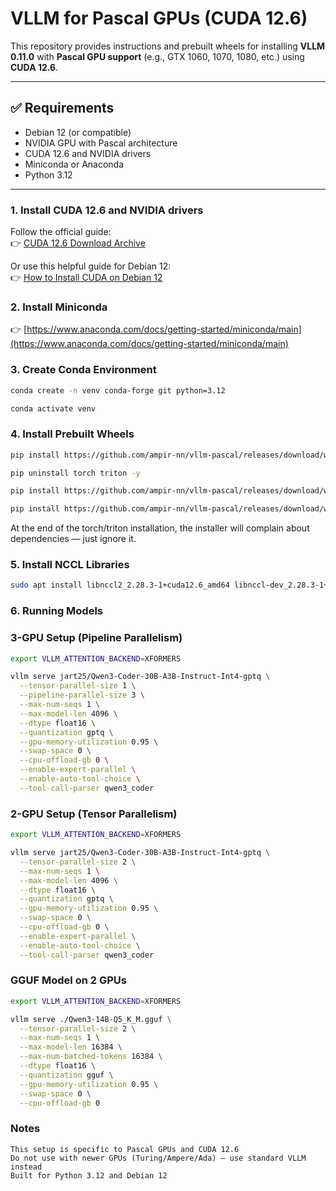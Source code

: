 # VLLM for Pascal GPUs (CUDA 12.6)

This repository provides instructions and prebuilt wheels for installing **VLLM 0.11.0** with **Pascal GPU support** (e.g., GTX 1060, 1070, 1080, etc.) using **CUDA 12.6**.

---

## ✅ Requirements

- Debian 12 (or compatible)
- NVIDIA GPU with Pascal architecture
- CUDA 12.6 and NVIDIA drivers
- Miniconda or Anaconda
- Python 3.12

---

### 1. Install CUDA 12.6 and NVIDIA drivers

Follow the official guide:  
👉 [CUDA 12.6 Download Archive](https://developer.nvidia.com/cuda-12-6-0-download-archive?target_os=Linux&target_arch=x86_64&Distribution=Debian&target_version=12&target_type=deb_network)

Or use this helpful guide for Debian 12:  
👉 [How to Install CUDA on Debian 12](https://greenwebpage.com/community/how-to-install-cuda-on-debian-12/)

### 2. Install Miniconda

👉 [https://www.anaconda.com/docs/getting-started/miniconda/main](https://www.anaconda.com/docs/getting-started/miniconda/main)

### 3. Create Conda Environment
```sh
conda create -n venv conda-forge git python=3.12

conda activate venv
```
### 4. Install Prebuilt Wheels
```sh
pip install https://github.com/ampir-nn/vllm-pascal/releases/download/wheels/vllm-0.11.0+pascal.cu126-cp312-cp312-linux_x86_64.whl

pip uninstall torch triton -y

pip install https://github.com/ampir-nn/vllm-pascal/releases/download/wheels/triton-3.4.0-cp312-cp312-linux_x86_64.whl

pip install https://github.com/ampir-nn/vllm-pascal/releases/download/wheels/torch-2.8.0a0+gitba56102-cp312-cp312-linux_x86_64.whl
```
At the end of the torch/triton installation, the installer will complain about dependencies — just ignore it.

### 5. Install NCCL Libraries
```sh
sudo apt install libnccl2_2.28.3-1+cuda12.6_amd64 libnccl-dev_2.28.3-1+cuda12.6_amd64
```
### 6. Running Models
### 3-GPU Setup (Pipeline Parallelism)
```sh
export VLLM_ATTENTION_BACKEND=XFORMERS

vllm serve jart25/Qwen3-Coder-30B-A3B-Instruct-Int4-gptq \
  --tensor-parallel-size 1 \
  --pipeline-parallel-size 3 \
  --max-num-seqs 1 \
  --max-model-len 4096 \
  --dtype float16 \
  --quantization gptq \
  --gpu-memory-utilization 0.95 \
  --swap-space 0 \
  --cpu-offload-gb 0 \
  --enable-expert-parallel \
  --enable-auto-tool-choice \
  --tool-call-parser qwen3_coder
```
### 2-GPU Setup (Tensor Parallelism)
```sh
export VLLM_ATTENTION_BACKEND=XFORMERS

vllm serve jart25/Qwen3-Coder-30B-A3B-Instruct-Int4-gptq \
  --tensor-parallel-size 2 \
  --max-num-seqs 1 \
  --max-model-len 4096 \
  --dtype float16 \
  --quantization gptq \
  --gpu-memory-utilization 0.95 \
  --swap-space 0 \
  --cpu-offload-gb 0 \
  --enable-expert-parallel \
  --enable-auto-tool-choice \
  --tool-call-parser qwen3_coder
```
### GGUF Model on 2 GPUs
```sh
export VLLM_ATTENTION_BACKEND=XFORMERS

vllm serve ./Qwen3-14B-Q5_K_M.gguf \
  --tensor-parallel-size 2 \
  --max-num-seqs 1 \
  --max-model-len 16384 \
  --max-num-batched-tokens 16384 \
  --dtype float16 \
  --quantization gguf \
  --gpu-memory-utilization 0.95 \
  --swap-space 0 \
  --cpu-offload-gb 0
```

### Notes
    This setup is specific to Pascal GPUs and CUDA 12.6
    Do not use with newer GPUs (Turing/Ampere/Ada) — use standard VLLM instead
    Built for Python 3.12 and Debian 12
